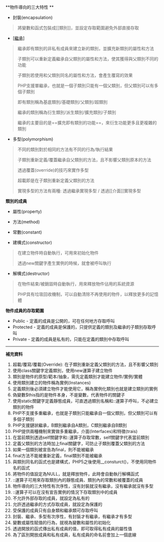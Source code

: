 **物件導向的三大特性	**

- 封裝(encapsulation)

>將變數和函式包裝成[[類別]]，並設定存取範圍避免外部直接存取

- [[繼承]](inheritance)

>繼承即有類別的非私有成員來建立新的類別，並擴充新類別的屬性和方法
>
>子類別可以重新定義繼承自父類別的屬性和方法，使其獲得與父類別不同的功能
>
>子類別若使用和父類別同名的屬性和方法，會產生覆寫的效果
>
>PHP支援單繼承，也就是一個子類別只能有一個父類別，但父類別可以有多個子類別
>
>即有類別稱為基底類別/基礎類別/父類別/超類別
>
>繼承的類別稱為衍生類別/派生類別/擴充類別/子類別
>
>繼承的主要目的是==擴充即有類別的功能==，來衍生功能更多且更複雜的類別

- 多型(polymorphism)

>不同的類別對於相同的方法有不同的行為/執行結果
>
>子類別重新定義/覆蓋繼承自父類別的方法，且不影響父類別原本的方法
>
>透過覆蓋(override)的技巧來實作多型
>
>超載即是在子類別重新定義父類別的方法
>
>實現多型的方法有兩種: 透過繼承實現多型 / 透過[[介面]]實現多型

**類別的成員**

- 屬性(property)
- 方法(method)
- 常數(constant)

- 建構式(constructor)

>在建立物件時自動執行，可用來初始化物件
>
>透過new關鍵字產生實例的時候，就會被呼叫執行
	
- 解構式(destructor)

>在物件結束/被銷毀時自動執行，用來釋放物件佔用的系統資源
>
>PHP具有垃圾回收機制，可以自動清除不再使用的物件，以釋放更多的記憶體
	
**物件成員的存取範圍**

- Public - 定義的成員是公開的，可在任何地方存取呼叫
- Protected - 定義的成員是保護的，只提供定義的類別及繼承的子類別存取呼叫
- Private - 定義的成員是私有的，只能在定義的類別中存取呼叫

***

**補充資料**

1. 超載/覆寫/覆載(Override): 在子類別重新定義父類別的方法，且不影響父類別
2. 使用class關鍵字定義類別，使用new運算子建立物件
3. 類別是物件的原型/範本/抽象，需先定義類別才能建立物件/實例/實體
4. 使用類別建立的物件稱為實例(Instances)
5. 定義類別後必須建立物件才能使用它，稱為實例化類別也就是建立類別的實例
6. 偽變數$this指的是物件本身，不是變數，代表物件的關鍵子
7. 使用static關鍵字定義靜態成員，可直透過類別名稱和::運算子呼叫，不必建立類別的物件
8. PHP不支援多重繼承，也就是子類別只能繼承自一個父類別，但父類別可以有多個子類別
9. PHP支援鏈狀繼承，B類別繼承自A類別，C類別繼承自B類別
10. PHP提供兩種機制來實做多重繼承，介面(Interfaces)和特徵(trais)
11. 在當前類別透過self關鍵字和::運算子存取常數，self關鍵字代表當前類別
12. 定義父類別的方法時加上final關鍵字，可防止子類別覆蓋父類別的方法
13. 如果一個類別被宣告為final，則不能被繼承
14. final方法不能被重新定義，final類別不能被繼承
15. 與類別同名的函式也是建構式，PHP5之後使用__consturct()，不使用同物件名的函式
16. 將物件的值設定為NULL，就是釋放物件，此時會自動執行解構函式
17. ::運算子可用來存取類別內的靜態成員、類別內的常數和被覆蓋的成員
18. 物件導向的三大特性有次序性，沒有封裝就沒有繼承，沒有繼承就沒有多型
19. ::運算子可以在沒有宣告實例的情況下存取類別中的成員
20. 不允許外部存取的成員，就設定為私有的
21. 允許透過繼承的方式存取成員，就設定為保護的
22. 受保護的成員只有自身類和繼承類可存取呼叫
23. 封裝、繼承、多型有次序性，有封裝才有繼承，有繼承才有多型
24. 變數或屬性賦值的行為，就視為變數和屬性的初始化
25. 透過開放的函式傳出私有成員的值，即可取得私有成員的屬性值
26. 為了區別開放成員和私有成員，私有成員的命名前會加上一個底線